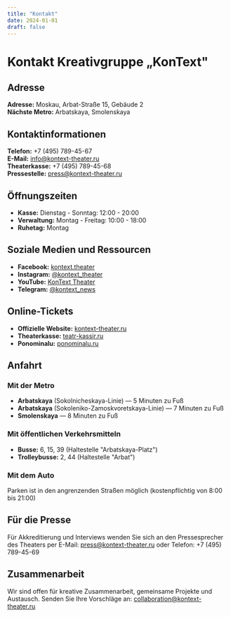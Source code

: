 ```yaml
---
title: "Kontakt"
date: 2024-01-01
draft: false
---
```


# Kontakt Kreativgruppe „KonText"

## Adresse
**Adresse:** Moskau, Arbat-Straße 15, Gebäude 2  
**Nächste Metro:** Arbatskaya, Smolenskaya

## Kontaktinformationen
**Telefon:** +7 (495) 789-45-67  
**E-Mail:** info@kontext-theater.ru  
**Theaterkasse:** +7 (495) 789-45-68  
**Pressestelle:** press@kontext-theater.ru

## Öffnungszeiten
- **Kasse:** Dienstag - Sonntag: 12:00 - 20:00
- **Verwaltung:** Montag - Freitag: 10:00 - 18:00
- **Ruhetag:** Montag

## Soziale Medien und Ressourcen
- **Facebook:** [kontext.theater](https://facebook.com/kontext.theater)
- **Instagram:** [@kontext_theater](https://instagram.com/kontext_theater)
- **YouTube:** [KonText Theater](https://youtube.com/kontext-theater)
- **Telegram:** [@kontext_news](https://t.me/kontext_news)

## Online-Tickets
- **Offizielle Website:** [kontext-theater.ru](https://kontext-theater.ru)
- **Theaterkasse:** [teatr-kassir.ru](https://teatr-kassir.ru)
- **Ponominalu:** [ponominalu.ru](https://ponominalu.ru)

## Anfahrt

### Mit der Metro
- **Arbatskaya** (Sokolnicheskaya-Linie) — 5 Minuten zu Fuß
- **Arbatskaya** (Sokoleniko-Zamoskvoretskaya-Linie) — 7 Minuten zu Fuß  
- **Smolenskaya** — 8 Minuten zu Fuß

### Mit öffentlichen Verkehrsmitteln
- **Busse:** 6, 15, 39 (Haltestelle "Arbatskaya-Platz")
- **Trolleybusse:** 2, 44 (Haltestelle "Arbat")

### Mit dem Auto
Parken ist in den angrenzenden Straßen möglich (kostenpflichtig von 8:00 bis 21:00)

## Für die Presse
Für Akkreditierung und Interviews wenden Sie sich an den Pressesprecher des Theaters per E-Mail: press@kontext-theater.ru oder Telefon: +7 (495) 789-45-69

## Zusammenarbeit
Wir sind offen für kreative Zusammenarbeit, gemeinsame Projekte und Austausch. Senden Sie Ihre Vorschläge an: collaboration@kontext-theater.ru

